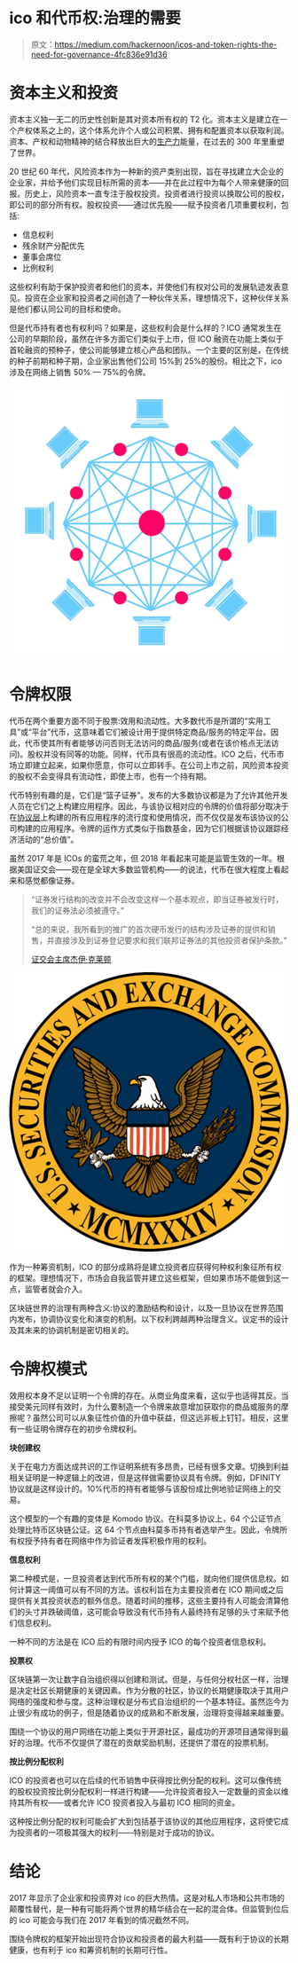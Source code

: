 # ico 和代币权:治理的需要

> 原文：<https://medium.com/hackernoon/icos-and-token-rights-the-need-for-governance-4fc836e91d36>

# **资本主义和投资**

资本主义独一无二的历史性创新是其对资本所有权的 T2 化。资本主义是建立在一个产权体系之上的，这个体系允许个人或公司积累、拥有和配置资本以获取利润。资本、产权和动物精神的结合释放出巨大的[生产力](https://hackernoon.com/tagged/productive)能量，在过去的 300 年里重塑了世界。

20 世纪 60 年代，风险资本作为一种新的资产类别出现，旨在寻找建立大企业的企业家，并给予他们实现目标所需的资本——并在此过程中为每个人带来健康的回报。历史上，风险资本一直专注于股权投资。投资者进行投资以换取公司的股权，即公司的部分所有权。股权投资——通过优先股——赋予投资者几项重要权利，包括:

*   信息权利
*   残余财产分配优先
*   董事会席位
*   比例权利

这些权利有助于保护投资者和他们的资本，并使他们有权对公司的发展轨迹发表意见。投资在企业家和投资者之间创造了一种伙伴关系，理想情况下，这种伙伴关系是他们都认同公司的目标和使命。

但是代币持有者也有权利吗？如果是，这些权利会是什么样的？ICO 通常发生在公司的早期阶段，虽然在许多方面它们类似于上市，但 ICO 融资在功能上类似于首轮融资的预种子，使公司能够建立核心产品和团队。一个主要的区别是，在传统的种子前期和种子期，企业家出售他们公司 15%到 25%的股份。相比之下，ico 涉及在网络上销售 50% — 75%的令牌。

![](img/9dd6e687fd0e3846e9712e0cfa973aa0.png)

# **令牌权限**

代币在两个重要方面不同于股票:效用和流动性。大多数代币是所谓的“实用工具”或“平台”代币，这意味着它们被设计用于提供特定商品/服务的特定平台。因此，代币使其所有者能够访问否则无法访问的商品/服务(或者在该价格点无法访问)。股权并没有同等的功能。同样，代币具有很高的流动性。ICO 之后，代币市场立即建立起来，如果你愿意，你可以立即转手。在公司上市之前，风险资本投资的股权不会变得具有流动性，即使上市，也有一个持有期。

代币特别有趣的是，它们是“篮子证券”。发布的大多数协议都是为了允许其他开发人员在它们之上构建应用程序。因此，与该协议相对应的令牌的价值将部分取决于在[协议层](http://www.usv.com/blog/fat-protocols)上构建的所有应用程序的流行度和使用情况，而不仅仅是发布该协议的公司构建的应用程序。令牌的运作方式类似于指数基金，因为它们根据该协议跟踪经济活动的“总价值”。

虽然 2017 年是 ICOs 的蛮荒之年，但 2018 年看起来可能是监管生效的一年。根据美国证交会——现在是全球大多数监管机构——的说法，代币在很大程度上看起来和感觉都像证券。

> “证券发行结构的改变并不会改变这样一个基本观点，即当证券被发行时，我们的证券法必须被遵守。”
> 
> “总的来说，我所看到的推广的首次硬币发行的结构涉及证券的提供和销售，并直接涉及到证券登记要求和我们联邦证券法的其他投资者保护条款。”
> 
> [证交会主席杰伊·克莱顿](https://www.sec.gov/news/public-statement/statement-clayton-2017-12-11)

![](img/1dab605ced835f1831c74725c8865648.png)

作为一种筹资机制，ICO 的部分成熟将是建立投资者应获得何种权利象征所有权的框架。理想情况下，市场会自我监管并建立这些框架，但如果市场不能做到这一点，监管者就会介入。

区块链世界的治理有两种含义:协议的激励结构和设计，以及一旦协议在世界范围内发布，协调协议变化和演变的机制。以下权利跨越两种治理含义。议定书的设计及其未来的协调机制是密切相关的。

# **令牌权模式**

效用权本身不足以证明一个令牌的存在。从商业角度来看，这似乎也适得其反。当接受美元同样有效时，为什么要制造一个令牌来故意增加获取你的商品或服务的摩擦呢？虽然公司可以从象征性价值的升值中获益，但这远非板上钉钉。相反，这里有一些证明令牌存在的初步令牌权利。

**块创建权**

关于在电力方面达成共识的工作证明系统有多昂贵，已经有很多文章。切换到利益相关证明是一种逻辑上的改进，但是这样做需要协议具有令牌。例如，DFINITY 协议就是这样设计的。10%代币的持有者能够与该股份成比例地验证网络上的交易。

这个模型的一个有趣的变体是 Komodo 协议。在科莫多协议上，64 个公证节点处理比特币区块链公证。这 64 个节点由科莫多币持有者选举产生。因此，令牌所有权授予持有者在网络中作为验证者发挥积极作用的权利。

**信息权利**

第二种模式是，一旦投资者达到代币所有权的某个门槛，就向他们提供信息权。如何计算这一阈值可以有不同的方法。该权利旨在为主要投资者在 ICO 期间或之后提供有关其投资状态的额外信息。随着时间的推移，这些主要持有人可能会清算他们的头寸并跌破阈值，这可能会导致没有代币持有人最终持有足够的头寸来赋予他们信息权利。

一种不同的方法是在 ICO 后的有限时间内授予 ICO 的每个投资者信息权利。

**投票权**

区块链第一次让数字自治组织得以创建和测试。但是，与任何分权社区一样，治理是决定社区长期健康的关键因素。作为分散的社区，协议的长期健康取决于其用户网络的强度和参与度。这种治理权是分布式自治组织的一个基本特征。虽然迄今为止很少有成功的例子，但是随着协议的成熟和不断发展，治理将变得越来越重要。

围绕一个协议的用户网络在功能上类似于开源社区，最成功的开源项目通常得到最好的治理。代币不仅提供了潜在的贡献奖励机制，还提供了潜在的投票机制。

**按比例分配权利**

ICO 的投资者也可以在后续的代币销售中获得按比例分配的权利。这可以像传统的股权投资按比例分配权利一样进行构建——允许投资者投入一定数量的资金以维持其所有权——或者允许 ICO 投资者投入与最初 ICO 相同的资金。

这种按比例分配的权利可能会扩大到包括基于该协议的其他应用程序，这将使它成为投资者的一项极其强大的权利——特别是对于成功的协议。

# **结论**

2017 年显示了企业家和投资界对 ico 的巨大热情。这是对私人市场和公共市场的颠覆性替代，是一种有可能将两个世界的精华结合在一起的混合体。但监管到位后的 ico 可能会与我们在 2017 年看到的情况截然不同。

围绕令牌权的框架开始出现符合协议和投资者的最大利益——既有利于协议的长期健康，也有利于 ico 和筹资机制的长期可行性。